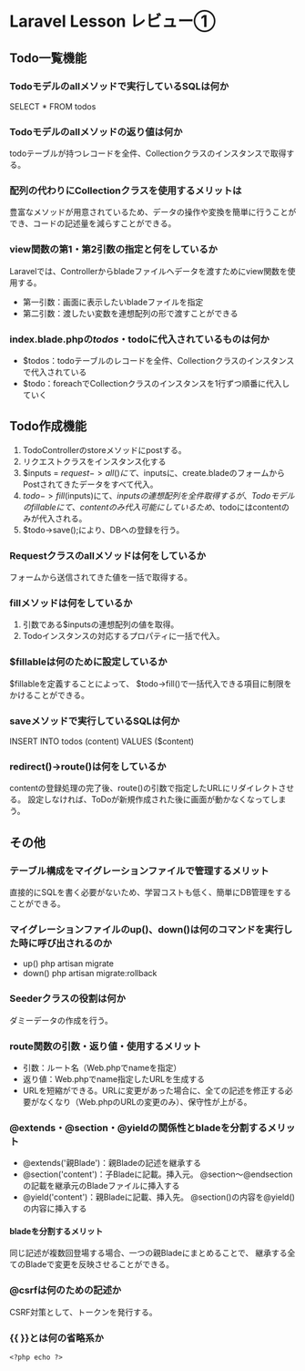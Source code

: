 # Laravel Lesson レビュー①

## Todo一覧機能

### Todoモデルのallメソッドで実行しているSQLは何か
SELECT * FROM todos

### Todoモデルのallメソッドの返り値は何か
todoテーブルが持つレコードを全件、Collectionクラスのインスタンスで取得する。

### 配列の代わりにCollectionクラスを使用するメリットは
豊富なメソッドが用意されているため、データの操作や変換を簡単に行うことができ、コードの記述量を減らすことができる。

### view関数の第1・第2引数の指定と何をしているか
Laravelでは、Controllerからbladeファイルへデータを渡すためにview関数を使用する。
 - 第一引数：画面に表示したいbladeファイルを指定
 - 第二引数：渡したい変数を連想配列の形で渡すことができる

### index.blade.phpの$todos・$todoに代入されているものは何か
 - $todos：todoテーブルのレコードを全件、Collectionクラスのインスタンスで代入されている
 - $todo：foreachでCollectionクラスのインスタンスを1行ずつ順番に代入していく

## Todo作成機能
 1. TodoControllerのstoreメソッドにpostする。
 2. リクエストクラスをインスタンス化する
 3. $inputs = $request->all()にて、$inputsに、create.bladeのフォームからPostされてきたデータをすべて代入。
 4. $todo->fill($inputs)にて、$inputsの連想配列を全件取得するが、Todoモデルのfillableにて、contentのみ代入可能にしているため、$todoにはcontentのみが代入される。
 5. $todo->save();により、DBへの登録を行う。

### Requestクラスのallメソッドは何をしているか
フォームから送信されてきた値を一括で取得する。

### fillメソッドは何をしているか
 1. 引数である$inputsの連想配列の値を取得。
 2. Todoインスタンスの対応するプロパティに一括で代入。

### $fillableは何のために設定しているか
$fillableを定義することによって、
$todo->fill()で一括代入できる項目に制限をかけることができる。

### saveメソッドで実行しているSQLは何か
INSERT INTO todos (content) VALUES ($content)

### redirect()->route()は何をしているか
contentの登録処理の完了後、route()の引数で指定したURLにリダイレクトさせる。
設定しなければ、ToDoが新規作成された後に画面が動かなくなってしまう。

## その他

### テーブル構成をマイグレーションファイルで管理するメリット
直接的にSQLを書く必要がないため、学習コストも低く、簡単にDB管理をすることができる。

### マイグレーションファイルのup()、down()は何のコマンドを実行した時に呼び出されるのか
 - up() php artisan migrate
 - down() php artisan migrate:rollback

### Seederクラスの役割は何か
ダミーデータの作成を行う。

### route関数の引数・返り値・使用するメリット
 - 引数：ルート名（Web.phpでnameを指定）
 - 返り値：Web.phpでname指定したURLを生成する
 - URLを短縮ができる。URLに変更があった場合に、全ての記述を修正する必要がなくなり（Web.phpのURLの変更のみ）、保守性が上がる。

### @extends・@section・@yieldの関係性とbladeを分割するメリット
 - @extends('親Blade')：親Bladeの記述を継承する
 - @section('content')：子Bladeに記載。挿入元。
   @section〜@endsectionの記載を継承元のBladeファイルに挿入する
 - @yield('content')：親Bladeに記載、挿入先。
   @section()の内容を@yield()の内容に挿入する

#### bladeを分割するメリット
同じ記述が複数回登場する場合、一つの親Bladeにまとめることで、
継承する全てのBladeで変更を反映させることができる。

### @csrfは何のための記述か
CSRF対策として、トークンを発行する。

### {{ }}とは何の省略系か
```
<?php echo ?>
```